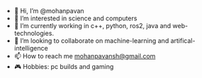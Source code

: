 - 👋 Hi, I’m @mohanpavan
- 👀 I’m interested in science and computers
- 🌱 I’m currently working in c++, python, ros2, java and web-technologies.
- 💞️ I’m looking to collaborate on machine-learning and artifical-intelligence
- 📫 How to reach me mohanpavansh@gmail.com
- 🎮 Hobbies: pc builds and gaming 

<!---
mohanpavan/mohanpavan is a ✨ special ✨ repository because its `README.md` (this file) appears on your GitHub profile.
You can click the Preview link to take a look at your changes.
--->
